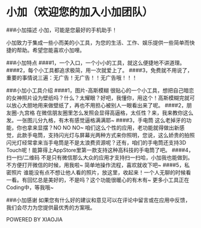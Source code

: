 # 小加（欢迎您的加入小加团队）

###小加描述
小加，可能是您最好的手机助手！

小加致力于集成一些小而美的小工具，为您的生活、工作、娱乐提供一些简单而快捷的帮助。希望您能喜欢小加哩。

###小加特点
####1，一个入口，一个小小的工具，就这么便捷地不讲道理。
####2，每个小工具都追求极简，用一次就爱上了。
####3，免费就不用说了，重要的事情说三遍：无广告！无广告！！无广告哦！！！

###小加小工具介绍
####1，图片-高斯模糊
很贴心的一个小工具，想把自己暗恋的女神照片设为壁纸吗？什么？太耀眼？好吧，我懂你，用这个！高斯模糊完就可以放心大胆地用来做壁纸了，再也不用担心被别人一眼看出来了呢。
####2，朋友圈-九宫格
在微信朋友圈里怎么发照会显得高逼格，太任性？来，我来教你这么发。一张图儿分九格，有木有感觉逼格满满耶~
####3，手电筒
这么老掉牙的功能，你也拿来显摆？NO NO NO~ 咱们这么个性的应用，老功能就得做出新感觉，此款手电筒，支持闪光灯与屏幕光两种方式来你照明，您说，这么娇贵的拍照闪光灯经常拿来当手电筒是不是太浪费资源呢？还有，咱们的手电筒还支持3D Touch呢！能算得上AppStore里第一款支持这种高科技的手电筒了吧。
####4，扫一扫/二维码
不是只有微信那么大众的应用才支持扫一扫哈，小加我也能做到。不方便打开微信的时候，用我啦~ 简单地操作流程，喜欢就收下吧~
####5，私密照片
谁能没有点不想让他人看的照片，放这里，收起来！一个人无聊的时候看一看。有回忆总是美好的，不是吗？这个功能很暖心的有木有~
更多小工具正在Coding中，等我哦~

###小加感谢
如果您有什么好的建议和意见可以在评论中留言或在应用中反馈，我们会尽力为您提供最优秀的方案哦。

POWERED BY XIAOJIA
